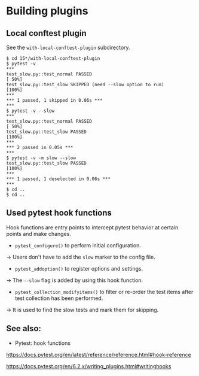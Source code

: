 # Building plugins

## Local conftest plugin

See the `with-local-conftest-plugin` subdirectory.

```unix
$ cd 15*/with-local-conftest-plugin
$ pytest -v
***                                                                                                                                                                                             
test_slow.py::test_normal PASSED                                                                                  [ 50%]
test_slow.py::test_slow SKIPPED (need --slow option to run)                                                       [100%]
***
*** 1 passed, 1 skipped in 0.06s ***
***
$ pytest -v --slow 
***
test_slow.py::test_normal PASSED                                                                                  [ 50%]
test_slow.py::test_slow PASSED                                                                                    [100%]
***
*** 2 passed in 0.05s ***
***
$ pytest -v -m slow --slow
test_slow.py::test_slow PASSED                                                                                    [100%]
***
*** 1 passed, 1 deselected in 0.06s ***
***
$ cd ..
$ cd ..
```

## Used pytest hook functions 

Hook functions are entry points to intercept pytest behavior at certain points and make changes.

- `pytest_configure()` to perform initial configuration.

-> Users don't have to add the `slow` marker to the config file.

- `pytest_addoption()` to register options and settings.

-> The `--slow` flag is added by using this hook function.

- `pytest_collection_modifyitems()` to filter or re-order the test items after test collection has been performed.

-> It is used to find the slow tests and mark them for skipping.

## See also:

- Pytest: hook functions

https://docs.pytest.org/en/latest/reference/reference.html#hook-reference

https://docs.pytest.org/en/6.2.x/writing_plugins.html#writinghooks